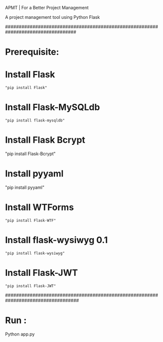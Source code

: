  APMT | For a Better Project Management
 
 A project management tool using Python Flask
 
 
 ##################################################################################
 
 # Prerequisite:
   
  # Install Flask 

    "pip install Flask"
  
  # Install Flask-MySQLdb 

    "pip install flask-mysqldb"
  
  # Install Flask Bcrypt 

  "pip install Flask-Bcrypt"

  # Install pyyaml 

  "pip install pyyaml"

  # Install WTForms 

    "pip install Flask-WTF"

  # Install flask-wysiwyg 0.1

    "pip install flask-wysiwyg"

  # Install Flask-JWT 

    "pip install Flask-JWT"

###################################################################################

# Run : 

  Python app.py
  
